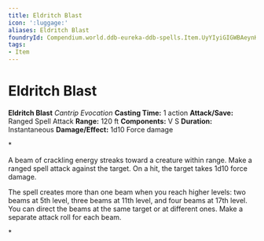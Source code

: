```yaml
---
title: Eldritch Blast
icon: ':luggage:'
aliases: Eldritch Blast
foundryId: Compendium.world.ddb-eureka-ddb-spells.Item.UyYIyiGIGWBAeynK
tags:
- Item
---
```


# Eldritch Blast

**Eldritch Blast**
_Cantrip Evocation_
**Casting Time:** 1 action
**Attack/Save:** Ranged Spell Attack
**Range:** 120 ft
**Components:** V S
**Duration:** Instantaneous
**Damage/Effect:** 1d10 Force damage

*<p>A beam of crackling energy streaks toward a creature within range. Make a ranged spell attack against the target. On a hit, the target takes 1d10 force damage.

The spell creates more than one beam when you reach higher levels: two beams at 5th level, three beams at 11th level, and four beams at 17th level. You can direct the beams at the same target or at different ones. Make a separate attack roll for each beam.</p>*